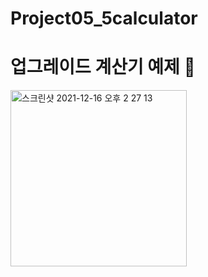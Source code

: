 # Project05_5calculator

# 업그레이드 계산기 예제 🧮

<img width="282" alt="스크린샷 2021-12-16 오후 2 27 13" src="https://user-images.githubusercontent.com/88240177/146313439-df69e224-a8aa-4096-863d-d69e03bac804.png">

